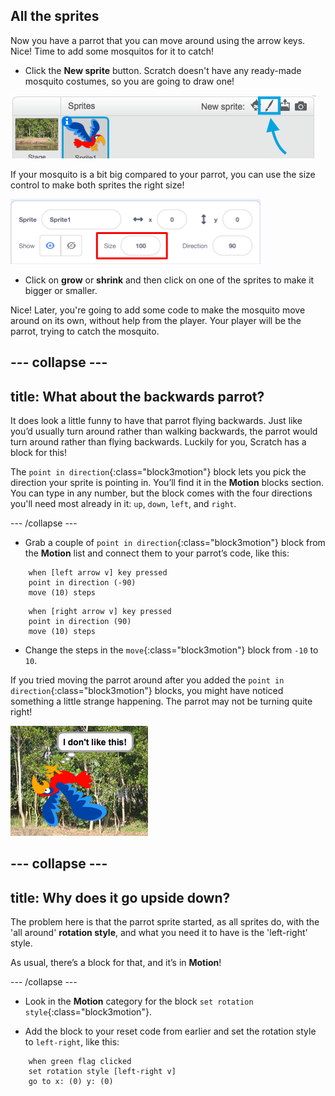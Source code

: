 ## All the sprites

Now you have a parrot that you can move around using the arrow keys. Nice! Time to add some mosquitos for it to catch!

+ Click the **New sprite** button. Scratch doesn't have any ready-made mosquito costumes, so you are going to draw one!

![](images/spritesPaintNew.png)

If your mosquito is a bit big compared to your parrot, you can use the size control to make both sprites the right size! 

![](images/sprites2.png)

+ Click on **grow** or **shrink** and then click on one of the sprites to make it bigger or smaller.

Nice! Later, you're going to add some code to make the mosquito move around on its own, without help from the player. Your player will be the parrot, trying to catch the mosquito.

--- collapse ---
---
title: What about the backwards parrot?
---

It does look a little funny to have that parrot flying backwards. Just like you’d usually turn around rather than walking backwards, the parrot would turn around rather than flying backwards. Luckily for you, Scratch has a block for this!

The `point in direction`{:class="block3motion"} block lets you pick the direction your sprite is pointing in. You’ll find it in the **Motion** blocks section. You can type in any number, but the block comes with the four directions you'll need most already in it: `up`, `down`, `left`, and `right`.

--- /collapse ---

+ Grab a couple of `point in direction`{:class="block3motion"} block from the **Motion** list and connect them to your parrot’s code, like this: 

```blocks3
    when [left arrow v] key pressed
    point in direction (-90)
    move (10) steps
```

```blocks3
    when [right arrow v] key pressed
    point in direction (90)
    move (10) steps
```

+ Change the steps in the `move`{:class="block3motion"} block from `-10` to `10`.

If you tried moving the parrot around after you added the `point in direction`{:class="block3motion"} blocks, you might have noticed something a little strange happening. The parrot may not be turning quite right! 

![Upside down parrot](images/spritesUpsideDown.png)

--- collapse ---
---
title: Why does it go upside down?
---

The problem here is that the parrot sprite started, as all sprites do, with the 'all around' **rotation style**, and what you need it to have is the 'left-right' style.

As usual, there’s a block for that, and it’s in **Motion**! 

--- /collapse ---

+ Look in the **Motion** category for the block `set rotation style`{:class="block3motion"}.

+ Add the block to your reset code from earlier and set the rotation style to `left-right`, like this: 

```blocks3
    when green flag clicked
    set rotation style [left-right v]
    go to x: (0) y: (0)
```
